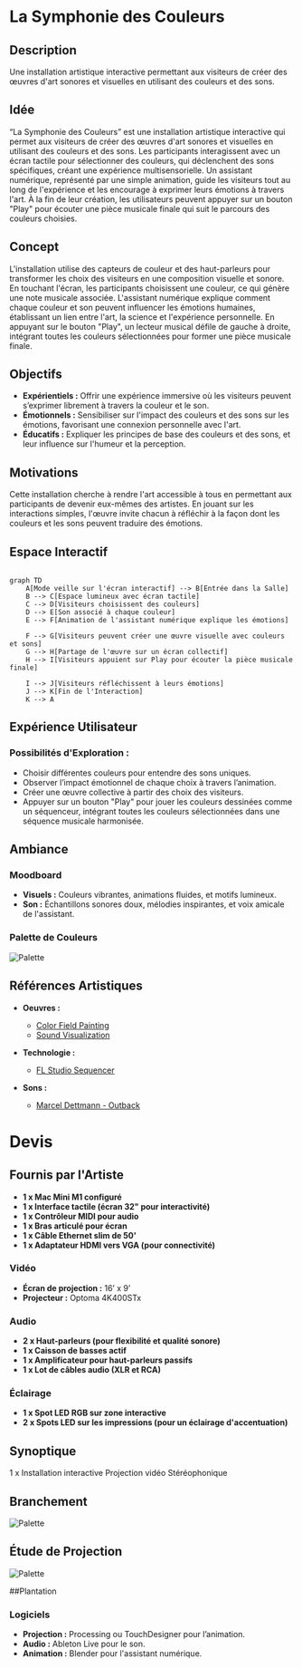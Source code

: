 # La Symphonie des Couleurs

## Description
Une installation artistique interactive permettant aux visiteurs de créer des œuvres d'art sonores et visuelles en utilisant des couleurs et des sons.

## Idée
“La Symphonie des Couleurs” est une installation artistique interactive qui permet aux visiteurs de créer des œuvres d'art sonores et visuelles en utilisant des couleurs et des sons. Les participants interagissent avec un écran tactile pour sélectionner des couleurs, qui déclenchent des sons spécifiques, créant une expérience multisensorielle. Un assistant numérique, représenté par une simple animation, guide les visiteurs tout au long de l'expérience et les encourage à exprimer leurs émotions à travers l'art. À la fin de leur création, les utilisateurs peuvent appuyer sur un bouton "Play" pour écouter une pièce musicale finale qui suit le parcours des couleurs choisies.

## Concept
L'installation utilise des capteurs de couleur et des haut-parleurs pour transformer les choix des visiteurs en une composition visuelle et sonore. En touchant l'écran, les participants choisissent une couleur, ce qui génère une note musicale associée. L'assistant numérique explique comment chaque couleur et son peuvent influencer les émotions humaines, établissant un lien entre l'art, la science et l'expérience personnelle. En appuyant sur le bouton "Play", un lecteur musical défile de gauche à droite, intégrant toutes les couleurs sélectionnées pour former une pièce musicale finale.

## Objectifs
- **Expérientiels :** Offrir une expérience immersive où les visiteurs peuvent s’exprimer librement à travers la couleur et le son.
- **Émotionnels :** Sensibiliser sur l'impact des couleurs et des sons sur les émotions, favorisant une connexion personnelle avec l'art.
- **Éducatifs :** Expliquer les principes de base des couleurs et des sons, et leur influence sur l'humeur et la perception.

## Motivations
Cette installation cherche à rendre l'art accessible à tous en permettant aux participants de devenir eux-mêmes des artistes. En jouant sur les interactions simples, l'œuvre invite chacun à réfléchir à la façon dont les couleurs et les sons peuvent traduire des émotions.

## Espace Interactif

```mermaid

graph TD
    A[Mode veille sur l'écran interactif] --> B[Entrée dans la Salle]
    B --> C[Espace lumineux avec écran tactile]
    C --> D[Visiteurs choisissent des couleurs]
    D --> E[Son associé à chaque couleur]
    E --> F[Animation de l'assistant numérique explique les émotions]
    
    F --> G[Visiteurs peuvent créer une œuvre visuelle avec couleurs et sons]
    G --> H[Partage de l'œuvre sur un écran collectif]
    H --> I[Visiteurs appuient sur Play pour écouter la pièce musicale finale]

    I --> J[Visiteurs réfléchissent à leurs émotions]
    J --> K[Fin de l'Interaction]
    K --> A

```


## Expérience Utilisateur

### Possibilités d'Exploration :
- Choisir différentes couleurs pour entendre des sons uniques.
- Observer l’impact émotionnel de chaque choix à travers l’animation.
- Créer une œuvre collective à partir des choix des visiteurs.
- Appuyer sur un bouton "Play" pour jouer les couleurs dessinées comme un séquenceur, intégrant toutes les couleurs sélectionnées dans une séquence musicale harmonisée.

## Ambiance

### Moodboard
- **Visuels :** Couleurs vibrantes, animations fluides, et motifs lumineux.
- **Son :** Échantillons sonores doux, mélodies inspirantes, et voix amicale de l'assistant.

### Palette de Couleurs
![Palette](medias/pal.png)

## Références Artistiques
- **Oeuvres :**
  - [Color Field Painting](https://www.moma.org/collection/works/78581?sov_referrer=art_term&art_term_slug=biomorphic)
  - [Sound Visualization](https://www.youtube.com/watch?v=JOltdbuXmM8)

- **Technologie :**
  - [FL Studio Sequencer](https://youtube.com/shorts/eRNYiPyqgMc?si=44y5ZhrqbM6yoWc9)

- **Sons :**
  - [Marcel Dettmann - Outback](https://www.youtube.com/watch?v=iNz0q6t5uM0)

# Devis 

## Fournis par l'Artiste
- **1 x Mac Mini M1 configuré**
- **1 x Interface tactile (écran 32" pour interactivité)**
- **1 x Contrôleur MIDI pour audio**
- **1 x Bras articulé pour écran**
- **1 x Câble Ethernet slim de 50'**
- **1 x Adaptateur HDMI vers VGA (pour connectivité)**

### Vidéo
- **Écran de projection :** 16’ x 9’
- **Projecteur :** Optoma 4K400STx

### Audio
- **2 x Haut-parleurs (pour flexibilité et qualité sonore)**
- **1 x Caisson de basses actif**
- **1 x Amplificateur pour haut-parleurs passifs**
- **1 x Lot de câbles audio (XLR et RCA)**

### Éclairage
- **1 x Spot LED RGB sur zone interactive**
- **2 x Spots LED sur les impressions (pour un éclairage d'accentuation)**



## Synoptique
1 x Installation interactive
Projection vidéo
Stéréophonique

## Branchement

![Palette](medias/drawio.png)


## Étude de Projection

![Palette](medias/proj.png)

##Plantation




### Logiciels
- **Projection :** Processing ou TouchDesigner pour l’animation.
- **Audio :** Ableton Live pour le son.
- **Animation :** Blender pour l'assistant numérique.
